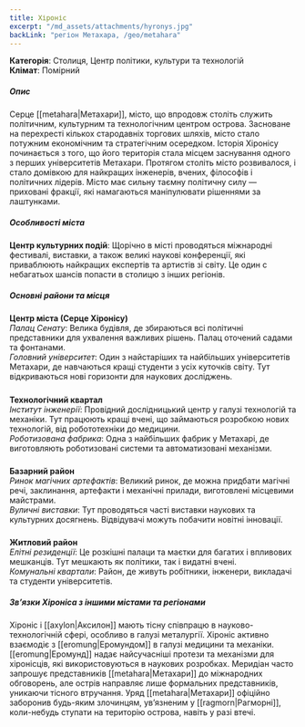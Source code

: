```yaml
---
title: Хіроніс
excerpt: "/md_assets/attachments/hyronys.jpg"
backLink: "регіон Метахара, /geo/metahara"
---
```


**Категорія**: Столиця, Центр політики, культури та технологій  
**Клімат**: Помірний  

##### Опис
Серце [[metahara|Метахари]], місто, що впродовж століть служить політичним, культурним та технологічним центром острова. Засноване на перехресті кількох стародавніх торгових шляхів, місто стало потужним економічним та стратегічним осередком. Історія Хіронісу починається з того, що його територія стала місцем заснування одного з перших університетів Метахари. Протягом століть місто розвивалося, і стало домівкою для найкращих інженерів, вчених, філософів і політичних лідерів. Місто має сильну таємну політичну силу — приховані фракції, які намагаються маніпулювати рішеннями за лаштунками.

##### Особливості міста
**Центр культурних подій**: Щорічно в місті проводяться міжнародні фестивалі, виставки, а також великі наукові конференції, які приваблюють найкращих експертів та артистів зі світу. Це один с небагатьох шансів попасти в столицю з інших регіонів.   

##### Основні райони та місця
**Центр міста (Серце Хіронісу)**  
_Палац Сенату_: Велика будівля, де збираються всі політичні представники для ухвалення важливих рішень. Палац оточений садами та фонтанами.  
_Головний університет_: Один з найстаріших та найбільших університетів Метахари, де навчаються кращі студенти з усіх куточків світу. Тут відкриваються нові горизонти для наукових досліджень.  
#####
**Технологічний квартал**  
_Інститут інженерії_: Провідний дослідницький центр у галузі технологій та механіки. Тут працюють кращі вчені, що займаються розробкою нових технологій, від робототехніки до медицини.  
_Роботизована фабрика_: Одна з найбільших фабрик у Метахарі, де виготовляють роботизовані системи та автоматизовані механізми.  
#####
**Базарний район**  
_Ринок магічних артефактів_: Великий ринок, де можна придбати магічні речі, заклинання, артефакти і механічні прилади, виготовлені місцевими майстрами.  
_Вуличні виставки_: Тут проводяться часті виставки наукових та культурних досягнень. Відвідувачі можуть побачити новітні інновації.  
#####
**Житловий район**  
_Елітні резиденції_: Це розкішні палаци та маєтки для багатих і впливових мешканців. Тут мешкають як політики, так і видатні вчені.  
_Комунальні квартали_: Район, де живуть робітники, інженери, викладачі та студенти університетів.  

##### Зв’язки Хіроніса з іншими містами та регіонами

Хіроніс і [[axylon|Аксилон]] мають тісну співпрацю в науково-технологічній сфері, особливо в галузі металургії.
Хіроніс активно взаємодіє з [[eromung|Еромундом]] в галузі медицини та механіки. [[eromung|Еромунд]] надає найсучасніші протези та механізми для хіронісців, які використовуються в наукових розробках.
Меридіан часто запрошує представників [[metahara|Метахари]] до міжнародних обговорень, але острів направляє лише формальних представників, уникаючи тісного втручання.
Уряд [[metahara|Метахари]] офіційно заборонив будь-яким злочинцям, ув’язненим у [[ragmorn|Рагморні]], коли-небудь ступати на територію острова, навіть у разі втечі.
